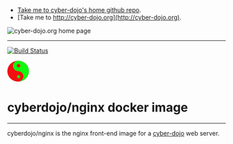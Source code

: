 
* [Take me to cyber-dojo's home github repo](https://github.com/cyber-dojo/cyber-dojo).
* [Take me to http://cyber-dojo.org](http://cyber-dojo.org).

![cyber-dojo.org home page](https://github.com/cyber-dojo/cyber-dojo/blob/master/shared/home_page_snaphot.png)

- - - -

[![Build Status](https://travis-ci.org/cyber-dojo/nginx.svg?branch=master)](https://travis-ci.org/cyber-dojo/nginx)

<img src="https://raw.githubusercontent.com/cyber-dojo/nginx/master/images/home_page_logo.png" alt="cyber-dojo yin/yang logo" width="50px" height="50px"/>

# cyberdojo/nginx docker image

- - - -

cyberdojo/nginx is the nginx front-end image for a [cyber-dojo](http://cyber-dojo.org) web server.<br/>

